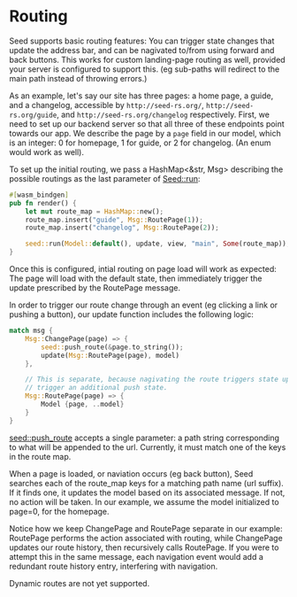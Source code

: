 # Routing
Seed supports basic routing features: You can trigger state changes that update the address bar,
 and can be nagivated to/from using forward and back buttons. This works for custom landing-page
  routing as well, provided your server is configured to support this. (eg sub-paths will redirect to
  the main path instead of throwing errors.)
  
  As an example, let's say our site has three pages:
a home page, a guide, and a changelog, accessible by `http://seed-rs.org/`, `http://seed-rs.org/guide`,
and `http://seed-rs.org/changelog` respectively. First, we need to set up our backend server so that
all three of these endpoints point towards our app. We describe the page by a `page`
field in our model, which is an integer: 0 for homepage, 1 for guide, or 2 for changelog.
(An enum would work as well). 

To set up the initial routing, we pass a HashMap<&str, Msg> describing the possible routings
as the last parameter of [Seed::run](https://docs.rs/seed/0.1.7/seed/fn.run.html):

```rust
#[wasm_bindgen]
pub fn render() {
    let mut route_map = HashMap::new();
    route_map.insert("guide", Msg::RoutePage(1));
    route_map.insert("changelog", Msg::RoutePage(2));

    seed::run(Model::default(), update, view, "main", Some(route_map));
}
```
Once this is configured, intial routing on page load will work as expected: The page will
load with the default state, then immediately trigger the update prescribed by the RoutePage
message.

In order to trigger our route change through an event (eg clicking a link or pushing a button), our update function 
includes the following logic:
```rust
match msg {
    Msg::ChangePage(page) => {
        seed::push_route(&page.to_string());
        update(Msg::RoutePage(page), model)
    },

    // This is separate, because nagivating the route triggers state updates, which would
    // trigger an additional push state.
    Msg::RoutePage(page) => {
        Model {page, ..model}
    }
}
```
[seed::push_route](https://docs.rs/seed/0.1.7/seed/fn.push_route.html) accepts a single parameter:
a path string corresponding to what will be appended to the url. Currently, it must match one of the
keys in the route map.

When a page is loaded, or naviation occurs (eg back button), Seed searches each of the route_map keys for 
a matching path name (url suffix). If it finds one,
it updates the model based on its associated message. If not, no action will be taken. 
In our example, we assume the model initialized to page=0, for the homepage.

Notice how we keep ChangePage and RoutePage separate in our example: RoutePage performs
the action associated with routing, while ChangePage updates our route history, then
recursively calls RoutePage. If you were to attempt this in the same message, each
navigation event would add a redundant route history entry, interfering with navigation.

Dynamic routes are not yet supported.